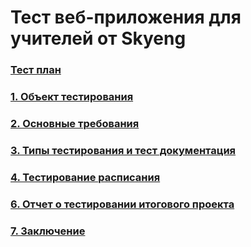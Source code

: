 # Тест веб-приложения для учителей от Skyeng

### [Тест план](https://github.com/ELvovo7/-Coursework-4-diploma-Skypro-/blob/main/docs/Тест%20план.md)

### [1. Объект тестирования](https://github.com/ELvovo7/-Coursework-3-Skypro-/blob/main/docs/Объект%20тестирования.md)

### [2. Основные требования](https://github.com/ELvovo7/-Coursework-3-Skypro-/blob/main/docs/Основные%20требования.md)

### [3. Типы тестирования и тест документация](https://github.com/ELvovo7/-Coursework-3-Skypro-/blob/main/docs/Тестирование%20требований.md)

### [4. Тестирование расписания](https://github.com/ELvovo7/-Coursework-3-Skypro-/blob/main/docs/Анализ%20выбора%20устройства.md)

### [6. Отчет о тестировании итогового проекта](https://github.com/ELvovo7/-Coursework-3-Skypro-/blob/main/docs/Отчет%20о%20тестировании%20итогового%20проекта.md)

### [7. Заключение](https://github.com/ELvovo7/-Coursework-3-Skypro-/blob/main/docs/Отчет%20о%20тестировании%20итогового%20проекта.md)
